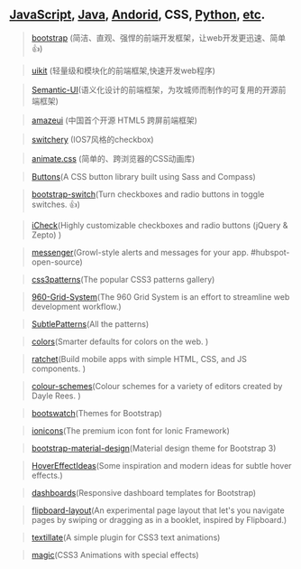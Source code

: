 ## [JavaScript](README.md), [Java](bookmark-java.md), [Andorid](bookmark-andorid.md), CSS, [Python](bookmark-pyton.md), [etc](bookmark-miscellaneous.md).

>[bootstrap](https://github.com/twbs/bootstrap) (简洁、直观、强悍的前端开发框架，让web开发更迅速、简单:thumbsup:)

>[uikit](https://github.com/uikit/uikit) (轻量级和模块化的前端框架,快速开发web程序)

>[Semantic-UI](https://github.com/Semantic-Org/Semantic-UI)(语义化设计的前端框架，为攻城师而制作的可复用的开源前端框架)

>[amazeui](https://github.com/allmobilize/amazeui) (中国首个开源 HTML5 跨屏前端框架)

>[switchery](https://github.com/abpetkov/switchery) (IOS7风格的checkbox)

>[animate.css](https://github.com/daneden/animate.css) (简单的、跨浏览器的CSS动画库)

>[Buttons](https://github.com/alexwolfe/Buttons)(A CSS button library built using Sass and Compass)

>[bootstrap-switch](https://github.com/nostalgiaz/bootstrap-switch)(Turn checkboxes and radio buttons in toggle switches. :+1:)

>[iCheck](https://github.com/fronteed/iCheck)(Highly customizable checkboxes and radio buttons (jQuery & Zepto) )

>[messenger](https://github.com/HubSpot/messenger)(Growl-style alerts and messages for your app. #hubspot-open-source)

>[css3patterns](https://github.com/LeaVerou/css3patterns)(The popular CSS3 patterns gallery)

>[960-Grid-System](https://github.com/nathansmith/960-Grid-System)(The 960 Grid System is an effort to streamline web development workflow.)

>[SubtlePatterns](https://github.com/subtlepatterns/SubtlePatterns#subtlepatterns)(All the patterns)

>[colors](https://github.com/mrmrs/colors)(Smarter defaults for colors on the web. )

>[ratchet](https://github.com/twbs/ratchet)(Build mobile apps with simple HTML, CSS, and JS components. )

>[colour-schemes](https://github.com/daylerees/colour-schemes)(Colour schemes for a variety of editors created by Dayle Rees. )

>[bootswatch](https://github.com/thomaspark/bootswatch)(Themes for Bootstrap)

>[ionicons](https://github.com/driftyco/ionicons)(The premium icon font for Ionic Framework)

>[bootstrap-material-design](https://github.com/FezVrasta/bootstrap-material-design)(Material design theme for Bootstrap 3)

>[HoverEffectIdeas](https://github.com/codrops/HoverEffectIdeas)(Some inspiration and modern ideas for subtle hover effects.)

>[dashboards](https://github.com/keen/dashboards)(Responsive dashboard templates for Bootstrap)

>[flipboard-layout](https://github.com/botelho/flipboard-layout)(An experimental page layout that let's you navigate pages by swiping or dragging as in a booklet, inspired by Flipboard.)

>[textillate](https://github.com/jschr/textillate)(A simple plugin for CSS3 text animations)

>[magic](https://github.com/miniMAC/magic)(CSS3 Animations with special effects)
